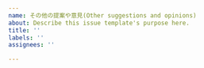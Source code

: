 ```yaml
---
name: その他の提案や意見(Other suggestions and opinions)
about: Describe this issue template's purpose here.
title: ''
labels: ''
assignees: ''

---
```



